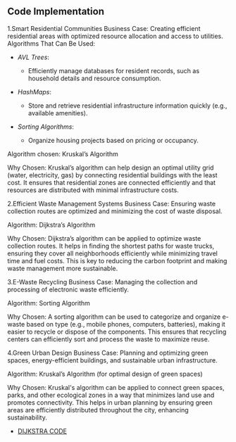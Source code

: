 ## Code Implementation

1.Smart Residential Communities
Business Case: Creating efficient residential areas with optimized resource allocation and access to utilities.
Algorithms That Can Be Used:
- *AVL Trees*:  
  - Efficiently manage databases for resident records, such as household details and resource consumption.  

- *HashMaps*:  
  - Store and retrieve residential infrastructure information quickly (e.g., available amenities).  

- *Sorting Algorithms*:  
  - Organize housing projects based on pricing or occupancy.


Algorithm chosen: Kruskal’s Algorithm

Why Chosen: Kruskal’s algorithm can help design an optimal utility grid (water, electricity, gas) by connecting residential buildings with the least cost. It ensures that residential zones are connected efficiently and that resources are distributed with minimal infrastructure costs.


2.Efficient Waste Management Systems
Business Case: Ensuring waste collection routes are optimized and minimizing the cost of waste disposal.

Algorithm: Dijkstra’s Algorithm

Why Chosen: Dijkstra’s algorithm can be applied to optimize waste collection routes. It helps in finding the shortest paths for waste trucks, ensuring they cover all neighborhoods efficiently while minimizing travel time and fuel costs. This is key to reducing the carbon footprint and making waste management more sustainable.


3.E-Waste Recycling
Business Case: Managing the collection and processing of electronic waste efficiently.

Algorithm: Sorting Algorithm

Why Chosen: A sorting algorithm can be used to categorize and organize e-waste based on type (e.g., mobile phones, computers, batteries), making it easier to recycle or dispose of the components. This ensures that recycling centers can efficiently sort and process the waste to maximize reuse.


4.Green Urban Design
Business Case: Planning and optimizing green spaces, energy-efficient buildings, and sustainable urban infrastructure.

Algorithm: Kruskal’s Algorithm (for optimal design of green spaces)

Why Chosen: Kruskal's algorithm can be applied to connect green spaces, parks, and other ecological zones in a way that minimizes land use and promotes connectivity. This helps in urban planning by ensuring green areas are efficiently distributed throughout the city, enhancing sustainability.

- [DIJKSTRA CODE](./DIJKSTRA.md)
